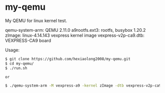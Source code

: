 # my-qemu
My QEMU for linux kernel test.

qemu-system-arm: QEMU 2.11.0
a9rootfs.ext3: rootfs, busybox 1.20.2
zImage: linux-4.14.143 vexpress kernel image
vexpress-v2p-ca9.dtb: VEXPRESS-CA9 board


Usage:

```sh
$ git clone https://github.com/hexiaolong2008/my-qemu.git
$ cd my-qemu/
$ ./run.sh

or

$ ./qemu-system-arm -M vexpress-a9 -kernel zImage -dtb vexpress-v2p-ca9.dtb -sd a9rootfs.ext3 -append "root=/dev/mmcblk0 rw"
```
